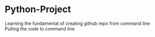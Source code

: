 # Python-Project
Learning the fundamental of creating github repo from command line
Pulling the code to command line
